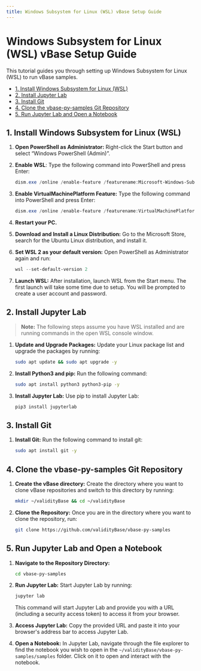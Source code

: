 ```yaml
---
title: Windows Subsystem for Linux (WSL) vBase Setup Guide
---
```


<!-- omit in toc -->
# Windows Subsystem for Linux (WSL) vBase Setup Guide

This tutorial guides you through setting up Windows Subsystem for Linux (WSL)
to run vBase samples.

- [1. Install Windows Subsystem for Linux (WSL)](#1-install-windows-subsystem-for-linux-wsl)
- [2. Install Jupyter Lab](#2-install-jupyter-lab)
- [3. Install Git](#3-install-git)
- [4. Clone the vbase-py-samples Git Repository](#4-clone-the-vbase-py-samples-git-repository)
- [5. Run Jupyter Lab and Open a Notebook](#5-run-jupyter-lab-and-open-a-notebook)

## 1. Install Windows Subsystem for Linux (WSL)

1. **Open PowerShell as Administrator:**
   Right-click the Start button and select “Windows PowerShell (Admin)”.

2. **Enable WSL**:
   Type the following command into PowerShell and press Enter:
    ```powershell
    dism.exe /online /enable-feature /featurename:Microsoft-Windows-Subsystem-Linux /all /norestart
    ```

3. **Enable VirtualMachinePlatform Feature:**
   Type the following command into PowerShell and press Enter:
    ```powershell
    dism.exe /online /enable-feature /featurename:VirtualMachinePlatform /all /norestart
    ```

4. **Restart your PC.**

5. **Download and Install a Linux Distribution:**
   Go to the Microsoft Store, search for the Ubuntu Linux distribution, and install it.

6. **Set WSL 2 as your default version:**
   Open PowerShell as Administrator again and run:
    ```powershell
    wsl --set-default-version 2
    ```

7. **Launch WSL:**
   After installation, launch WSL from the Start menu. The first launch will take some time due to setup. You will be prompted to create a user account and password.

## 2. Install Jupyter Lab

> **Note:** The following steps assume you have WSL installed and are running commands in the open WSL console window.

1. **Update and Upgrade Packages:**
   Update your Linux package list and upgrade the packages by running:
    ```bash
    sudo apt update && sudo apt upgrade -y
    ```

2. **Install Python3 and pip:**
   Run the following command:
    ```bash
    sudo apt install python3 python3-pip -y
    ```

3. **Install Jupyter Lab:**
   Use pip to install Jupyter Lab:
    ```bash
    pip3 install jupyterlab
    ```

## 3. Install Git

1. **Install Git:**
   Run the following command to install git:
    ```bash
    sudo apt install git -y
    ```

## 4. Clone the vbase-py-samples Git Repository

1. **Create the vBase directory:**
   Create the directory where you want to clone vBase repositories and switch to this directory by  running:
    ```bash
    mkdir ~/validityBase && cd ~/validityBase
    ```

2. **Clone the Repository:**
   Once you are in the directory where you want to clone the repository, run:
    ```bash
    git clone https://github.com/validityBase/vbase-py-samples
    ```

## 5. Run Jupyter Lab and Open a Notebook

1. **Navigate to the Repository Directory:**
    ```bash
    cd vbase-py-samples
    ```

1. **Run Jupyter Lab:**
   Start Jupyter Lab by running:
    ```bash
    jupyter lab
    ```
    This command will start Jupyter Lab and provide you with a URL (including a security access token) to access it from your browser.

2. **Access Jupyter Lab:**
   Copy the provided URL and paste it into your browser's address bar to access Jupyter Lab.

3. **Open a Notebook:**
   In Jupyter Lab, navigate through the file explorer to find the notebook you wish to open in the `~/validityBase/vbase-py-samples/samples` folder. Click on it to open and interact with the notebook.
